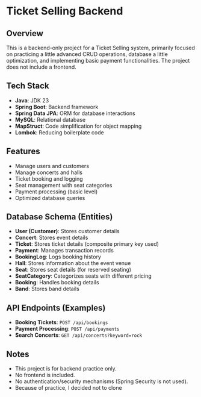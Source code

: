 # Ticket Selling Backend

## Overview
This is a backend-only project for a Ticket Selling system, primarily focused on practicing a little advanced CRUD operations, database a little optimization, and implementing basic payment functionalities. The project does not include a frontend.

## Tech Stack
- **Java**: JDK 23
- **Spring Boot**: Backend framework
- **Spring Data JPA**: ORM for database interactions
- **MySQL**: Relational database
- **MapStruct**: Code simplification for object mapping
- **Lombok**: Reducing boilerplate code

## Features
- Manage users and customers
- Manage concerts and halls
- Ticket booking and logging
- Seat management with seat categories
- Payment processing (basic level)
- Optimized database queries

## Database Schema (Entities)
- **User (Customer)**: Stores customer details
- **Concert**: Stores event details
- **Ticket**: Stores ticket details (composite primary key used)
- **Payment**: Manages transaction records
- **BookingLog**: Logs booking history
- **Hall**: Stores information about the event venue
- **Seat**: Stores seat details (for reserved seating)
- **SeatCategory**: Categorizes seats with different pricing
- **Booking**: Handles booking details
- **Band**: Stores band details



## API Endpoints (Examples)
- **Booking Tickets**: `POST /api/bookings`
- **Payment Processing**: `POST /api/payments`
- **Search Concerts**: `GET /api/concerts?keyword=rock`

## Notes
- This project is for backend practice only.
- No frontend is included.
- No authentication/security mechanisms (Spring Security is not used).
- Because of practice, I decided not to clone

